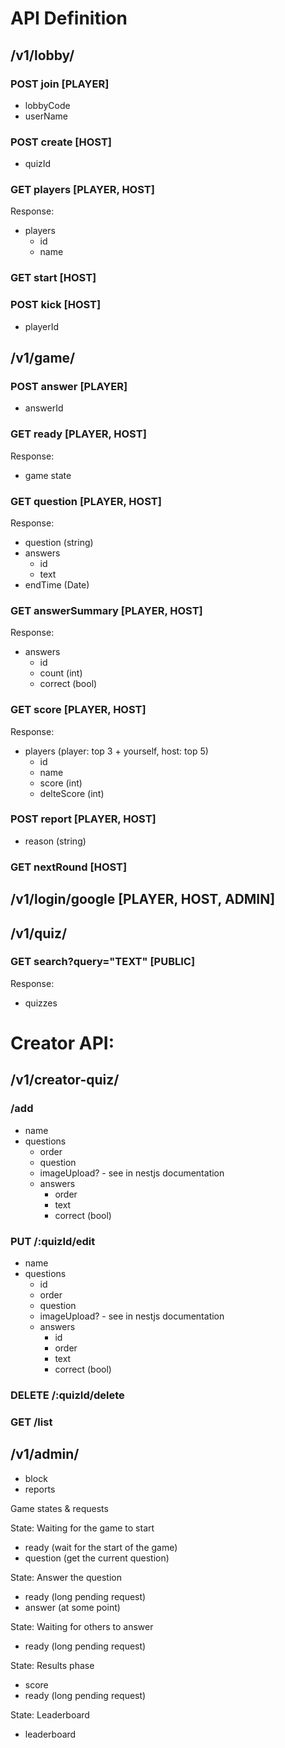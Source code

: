 # API Definition

## /v1/lobby/
### POST join [PLAYER]
- lobbyCode
- userName

### POST create [HOST]
- quizId


### GET players [PLAYER, HOST]
Response:
- players
    - id
    - name

### GET start [HOST]

### POST kick [HOST]
- playerId

## /v1/game/

### POST answer [PLAYER]
- answerId

### GET ready [PLAYER, HOST]
Response:
- game state

### GET question [PLAYER, HOST]
Response:
- question (string)
- answers
    - id
    - text
- endTime (Date)

### GET answerSummary [PLAYER, HOST]
Response:
- answers
    - id
    - count (int)
    - correct (bool)

### GET score [PLAYER, HOST]
Response:
- players (player: top 3 + yourself, host: top 5)
    - id
    - name
    - score (int)
    - delteScore (int)

### POST report [PLAYER, HOST]
- reason (string)

### GET nextRound [HOST]


## /v1/login/google [PLAYER, HOST, ADMIN]


## /v1/quiz/

### GET search?query="TEXT" [PUBLIC]
Response:
- quizzes

# Creator API:

## /v1/creator-quiz/
### /add
- name
- questions
    - order
    - question
    - imageUpload? - see in nestjs documentation
    - answers
        - order
        - text
        - correct (bool)

### PUT /:quizId/edit
- name
- questions
    - id
    - order
    - question
    - imageUpload? - see in nestjs documentation
    - answers
        - id
        - order
        - text
        - correct (bool)

### DELETE /:quizId/delete

### GET /list

## /v1/admin/
- block
- reports


Game states & requests

State: Waiting for the game to start
- ready (wait for the start of the game)
- question (get the current question)

State: Answer the question
- ready (long pending request)
- answer (at some point)

State: Waiting for others to answer
- ready (long pending request)

State: Results phase
- score
- ready (long pending request)

State: Leaderboard
- leaderboard
